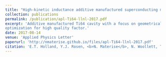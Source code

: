 ```yaml
---
title: "High-kinetic inductance additive manufactured superconducting microwave cavity"
collection: publications
permalink: /publication/apl-Ti64-llnl-2017.pdf
excerpt: 'Additive manufactured Ti64 cavity with a focus on geometrical
optimization for high quality factor.'
date: 2017-08-14
venue: 'Applied Physics Letter'
paperurl: 'http://nmaterise.github.io/files/apl-Ti64-llnl-2017.pdf'
citation: 'E.T. Holland, Y.J. Rosen, <b>N. Materise</b>, N. Woollett, T. Voisin, Y.M. Wang, S.G. Torres, J. Mireles, G. Carosi, and J. L DuBois. &quot; High-kinetic inductance additive manufactured superconducting microwave cavity.&quot; <i>Applied Physics Letters</i>. 111(20):202602, 2018., <a href="https://doi.org/10.1063/1.5000241">https://doi.org/10.1063/1.5000241</a>'
---
```

